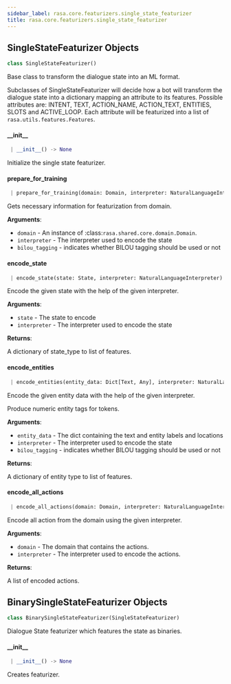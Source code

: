 ```yaml
---
sidebar_label: rasa.core.featurizers.single_state_featurizer
title: rasa.core.featurizers.single_state_featurizer
---
```

## SingleStateFeaturizer Objects

```python
class SingleStateFeaturizer()
```

Base class to transform the dialogue state into an ML format.

Subclasses of SingleStateFeaturizer will decide how a bot will
transform the dialogue state into a dictionary mapping an attribute
to its features. Possible attributes are: INTENT, TEXT, ACTION_NAME,
ACTION_TEXT, ENTITIES, SLOTS and ACTIVE_LOOP. Each attribute will be
featurized into a list of `rasa.utils.features.Features`.

#### \_\_init\_\_

```python
 | __init__() -> None
```

Initialize the single state featurizer.

#### prepare\_for\_training

```python
 | prepare_for_training(domain: Domain, interpreter: NaturalLanguageInterpreter, bilou_tagging: bool = False) -> None
```

Gets necessary information for featurization from domain.

**Arguments**:

- `domain` - An instance of :class:`rasa.shared.core.domain.Domain`.
- `interpreter` - The interpreter used to encode the state
- `bilou_tagging` - indicates whether BILOU tagging should be used or not

#### encode\_state

```python
 | encode_state(state: State, interpreter: NaturalLanguageInterpreter) -> Dict[Text, List["Features"]]
```

Encode the given state with the help of the given interpreter.

**Arguments**:

- `state` - The state to encode
- `interpreter` - The interpreter used to encode the state
  

**Returns**:

  A dictionary of state_type to list of features.

#### encode\_entities

```python
 | encode_entities(entity_data: Dict[Text, Any], interpreter: NaturalLanguageInterpreter, bilou_tagging: bool = False) -> Dict[Text, List["Features"]]
```

Encode the given entity data with the help of the given interpreter.

Produce numeric entity tags for tokens.

**Arguments**:

- `entity_data` - The dict containing the text and entity labels and locations
- `interpreter` - The interpreter used to encode the state
- `bilou_tagging` - indicates whether BILOU tagging should be used or not
  

**Returns**:

  A dictionary of entity type to list of features.

#### encode\_all\_actions

```python
 | encode_all_actions(domain: Domain, interpreter: NaturalLanguageInterpreter) -> List[Dict[Text, List["Features"]]]
```

Encode all action from the domain using the given interpreter.

**Arguments**:

- `domain` - The domain that contains the actions.
- `interpreter` - The interpreter used to encode the actions.
  

**Returns**:

  A list of encoded actions.

## BinarySingleStateFeaturizer Objects

```python
class BinarySingleStateFeaturizer(SingleStateFeaturizer)
```

Dialogue State featurizer which features the state as binaries.

#### \_\_init\_\_

```python
 | __init__() -> None
```

Creates featurizer.

